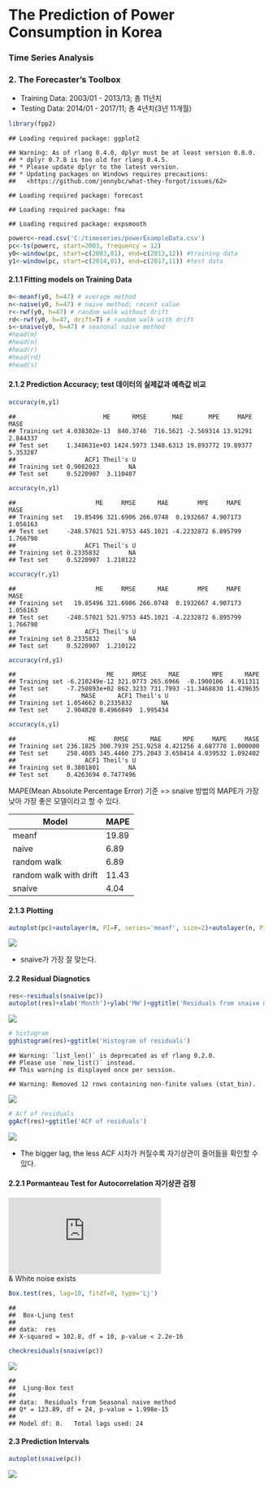 The Prediction of Power Consumption in Korea
================

### Time Series Analysis

### 2\. The Forecaster’s Toolbox

  - Training Data: 2003/01 - 2013/13; 총 11년치
  - Testing Data: 2014/01 - 2017/11; 총 4년치(3년 11개월)

<!-- end list -->

``` r
library(fpp2)
```

    ## Loading required package: ggplot2

    ## Warning: As of rlang 0.4.0, dplyr must be at least version 0.8.0.
    ## * dplyr 0.7.8 is too old for rlang 0.4.5.
    ## * Please update dplyr to the latest version.
    ## * Updating packages on Windows requires precautions:
    ##   <https://github.com/jennybc/what-they-forgot/issues/62>

    ## Loading required package: forecast

    ## Loading required package: fma

    ## Loading required package: expsmooth

``` r
powerc<-read.csv('C:/timeseries/powerExampleData.csv')
pc<-ts(powerc, start=2003, frequency = 12)
y0<-window(pc, start=c(2003,01), end=c(2013,12)) #training data
y1<-window(pc, start=c(2014,01), end=c(2017,11)) #test data
```

#### 2.1.1 Fitting models on Training Data

``` r
m<-meanf(y0, h=47) # average method
n<-naive(y0, h=47) # naive method; recent value
r<-rwf(y0, h=47) # random walk without drift
rd<-rwf(y0, h=47, drift=T) # random walk with drift
s<-snaive(y0, h=47) # seasonal naive method
#head(m)
#head(n)
#head(r)
#head(rd)
#head(s)
```

#### 2.1.2 Prediction Accuracy; test 데이터의 실제값과 예측값 비교

``` r
accuracy(m,y1)
```

    ##                        ME      RMSE       MAE       MPE     MAPE     MASE
    ## Training set 4.038302e-13  840.3746  716.5621 -2.569314 13.91291 2.844337
    ## Test set     1.348631e+03 1424.5973 1348.6313 19.893772 19.89377 5.353287
    ##                   ACF1 Theil's U
    ## Training set 0.9082023        NA
    ## Test set     0.5220907  3.110407

``` r
accuracy(n,y1)
```

    ##                      ME     RMSE      MAE        MPE     MAPE     MASE
    ## Training set   19.85496 321.6906 266.0748  0.1932667 4.907173 1.056163
    ## Test set     -248.57021 521.9753 445.1021 -4.2232872 6.895799 1.766798
    ##                   ACF1 Theil's U
    ## Training set 0.2335832        NA
    ## Test set     0.5220907  1.210122

``` r
accuracy(r,y1)
```

    ##                      ME     RMSE      MAE        MPE     MAPE     MASE
    ## Training set   19.85496 321.6906 266.0748  0.1932667 4.907173 1.056163
    ## Test set     -248.57021 521.9753 445.1021 -4.2232872 6.895799 1.766798
    ##                   ACF1 Theil's U
    ## Training set 0.2335832        NA
    ## Test set     0.5220907  1.210122

``` r
accuracy(rd,y1)
```

    ##                         ME     RMSE      MAE         MPE      MAPE
    ## Training set -6.210249e-12 321.0773 265.6966  -0.1900106  4.911311
    ## Test set     -7.250893e+02 862.3233 731.7993 -11.3468830 11.439635
    ##                  MASE      ACF1 Theil's U
    ## Training set 1.054662 0.2335832        NA
    ## Test set     2.904820 0.4966049  1.995434

``` r
accuracy(s,y1)
```

    ##                    ME     RMSE      MAE      MPE     MAPE     MASE
    ## Training set 236.1825 300.7939 251.9258 4.421256 4.687770 1.000000
    ## Test set     250.4085 345.4460 275.2043 3.658414 4.039532 1.092402
    ##                   ACF1 Theil's U
    ## Training set 0.3801801        NA
    ## Test set     0.4263694 0.7477496

MAPE(Mean Absolute Percentage Error) 기준 =\> snaive 방법의 MAPE가 가장 낮아 가장 좋은
모델이라고 할 수 있다.

| Model                  | MAPE  |
| ---------------------- | ----- |
| meanf                  | 19.89 |
| naive                  | 6.89  |
| random walk            | 6.89  |
| random walk with drift | 11.43 |
| snaive                 | 4.04  |

#### 2.1.3 Plotting

``` r
autoplot(pc)+autolayer(m, PI=F, series='meanf', size=2)+autolayer(n, PI=F, series='naive', size=2)+autolayer(rd, PI=F, series='rwf(drift=T)', size=2)+autolayer(s, PI=F, series='snaive', size=2)+ geom_vline(xintercept=2014, linetype=2) + geom_point(aes(x=x, y=y))
```

![](ts_powerprediction_02toolbox_files/figure-gfm/unnamed-chunk-4-1.png)<!-- -->

  - snaive가 가장 잘 맞는다.

#### 2.2 Residual Diagnotics

``` r
res<-residuals(snaive(pc))
autoplot(res)+xlab('Month')+ylab('MW')+ggtitle('Residuals from snaive method')
```

![](ts_powerprediction_02toolbox_files/figure-gfm/unnamed-chunk-5-1.png)<!-- -->

``` r
# histogram
gghistogram(res)+ggtitle('Histogram of residuals')
```

    ## Warning: `list_len()` is deprecated as of rlang 0.2.0.
    ## Please use `new_list()` instead.
    ## This warning is displayed once per session.

    ## Warning: Removed 12 rows containing non-finite values (stat_bin).

![](ts_powerprediction_02toolbox_files/figure-gfm/unnamed-chunk-5-2.png)<!-- -->

``` r
# Acf of residuals
ggAcf(res)+ggtitle('ACF of residuals')
```

![](ts_powerprediction_02toolbox_files/figure-gfm/unnamed-chunk-5-3.png)<!-- -->

  - The bigger lag, the less ACF 시차가 커질수록 자기상관이 줄어듦을 확인할 수 있다.

#### 2.2.1 Pormanteau Test for Autocorrelation 자기상관 검정

  
![ H\_{0}: ](https://latex.codecogs.com/png.latex?%20H_%7B0%7D%3A%20
" H_{0}: ")  
& White noise exists

``` r
Box.test(res, lag=10, fitdf=0, type='Lj')
```

    ## 
    ##  Box-Ljung test
    ## 
    ## data:  res
    ## X-squared = 102.8, df = 10, p-value < 2.2e-16

``` r
checkresiduals(snaive(pc))
```

![](ts_powerprediction_02toolbox_files/figure-gfm/unnamed-chunk-6-1.png)<!-- -->

    ## 
    ##  Ljung-Box test
    ## 
    ## data:  Residuals from Seasonal naive method
    ## Q* = 123.89, df = 24, p-value = 1.998e-15
    ## 
    ## Model df: 0.   Total lags used: 24

#### 2.3 Prediction Intervals

``` r
autoplot(snaive(pc))
```

![](ts_powerprediction_02toolbox_files/figure-gfm/unnamed-chunk-7-1.png)<!-- -->
